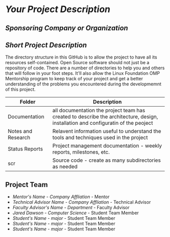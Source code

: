 # *Your Project Description*
## *Sponsoring Company or Organization*
## *Short Project Description*
The directory structure in this GitHub is to allow the project to have all its resources self-contained.
Open Source software should not just be a repository of code.  There are a number of directories to help you and others that will 
follow in your foot steps.  It'll also allow the Linux Foundation OMP Mentorship program to keep track of your project and get
a better understanding of the problems you encountered during the developmemnt of this project.

| Folder | Description |
|---|---|
| Documentation |  all documentation the project team has created to describe the architecture, design, installation and configuratin of the peoject |
| Notes and Research | Relavent information useful to understand the tools and techniques used in the project |
| Status Reports | Project management documentation - weekly reports, milestones, etc. |
| scr | Source code - create as many subdirectories as needed |

## Project Team
- *Mentor's Name*  - *Company Affliation* - Mentor
- *Technical Advisor Name* - *Company Affliation* - Technical Advisor
- *Faculty Advisor's Name* - *Department* - Faculty Advisor
- *Jared Dawson* - *Computer Science* - Student Team Member
- *Student's Name* - *major* - Student Team Member
- *Student's Name* - *major* - Student Team Member
- *Student's Name* - *major* - Student Team Member
